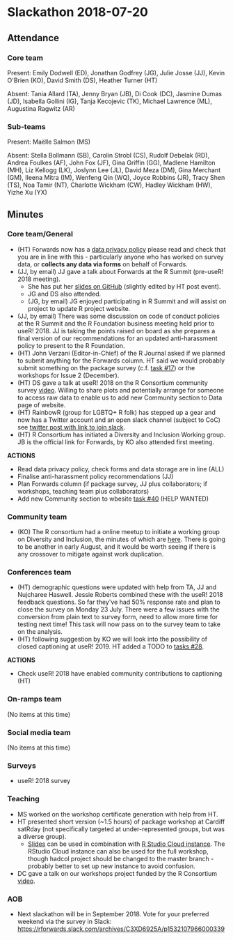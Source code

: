 # Slackathon 2018-07-20

## Attendance

### Core team

Present: Emily Dodwell (ED), Jonathan Godfrey (JG), Julie Josse (JJ), Kevin O'Brien (KO), David Smith (DS), Heather Turner (HT)

Absent: Tania Allard (TA), Jenny Bryan (JB), Di Cook (DC), Jasmine Dumas (JD), Isabella Gollini (IG), Tanja Kecojevic (TK), Michael Lawrence (ML), Augustina Ragwitz (AR)

### Sub-teams

Present: Maëlle Salmon (MS)

Absent: Stella Bollmann (SB), Carolin Strobl (CS), Rudolf Debelak (RD), Andrea Foulkes (AF), John Fox (JF), Gina Griffin (GG), Madlene Hamilton (MH), Liz Kellogg (LK), Joslynn Lee (JL), David Meza (DM), Gina Merchant (GM), Ileena Mitra (IM), Wenfeng Qin (WQ), Joyce Robbins (JR), Tracy Shen (TS), Noa Tamir (NT), Charlotte Wickham (CW), Hadley Wickham (HW), Yizhe Xu (YX)

## Minutes

### Core team/General
- (HT) Forwards now has a [data privacy policy](https://forwards.github.io/docs/privacy_policy/) please read and check that you are in line with this - particularly anyone who has worked on survey data, or **collects any data via forms** on behalf of Forwards.
- (JJ, by email) JJ gave a talk about Forwards at the R Summit (pre-useR! 2018 meeting). 
    - She has put her [slides on GitHub](https://github.com/forwards/presentations/blob/master/RSummit2018/RSummit2018.Rmd) (slightly edited by HT post event). 
    - JG and DS also attended. 
    - (JG, by email) JG  enjoyed participating in R Summit and will assist on project to update R project website.
- (JJ, by email) There was some discussion on code of conduct policies at the R Summit and the R Foundation business meeting held prior to useR! 2018. JJ is taking the points raised on board as she prepares a final version of our recommendations for an updated anti-harassment policy to present to the R Foundation.
- (HT) John Verzani (Editor-in-Chief) of the R Journal asked if we planned to submit anything for the Forwards column. HT said we would probably submit something on the package survey (c.f. [task #17](https://github.com/forwards/tasks/issues/17)) or the workshops for Issue 2 (December).
- (HT) DS gave a talk at useR! 2018 on the R Consortium community survey [video](https://www.youtube.com/watch?v=b_wOnvS1WcA). Willing to share plots and potentially arrange for someone to access raw data to enable us to add new Community section to Data page of website.
- (HT) RainbowR (group for LGBTQ+ R folk) has stepped up a gear and now has a Twitter account and an open slack channel (subject to CoC) see [twitter post with link to join slack](https://twitter.com/R_LGBTQ/status/1019396405838925824).
- (HT) R Consortium has initiated a Diversity and Inclusion Working group. JB is the official link for Forwards, by KO also attended first meeting.

**ACTIONS**
- Read data privacy policy, check forms and data storage are in line (ALL)
- Finalise anti-harassment policy recommendations (JJ)
- Plan Forwards column (if package survey, JJ plus collaborators; if workshops, teaching team plus collaborators)
- Add new Community section to wbesite [task #40](https://github.com/forwards/tasks/issues/40) (HELP WANTED)

### Community team
- (KO) The R consortium had a online meetup to initiate a working group on Diversity and Inclusion, the minutes of which are [here](https://github.com/RConsortium/RCDI-WG).  There is going to be another in early August, and it would be worth seeing if there is any crossover to mitigate against work duplication.

### Conferences team
- (HT) demographic questions were updated with help from TA, JJ and Nujcharee Haswell. Jessie Roberts combined these with the useR! 2018 feedback questions. So far they've had 50% response rate and plan to close the survey on Monday 23 July. There were a few issues with the conversion from plain text to survey form, need to allow more time for testing next time! This task will now pass on to the survey team to take on the analysis.
- (HT) following suggestion by KO we will look into the possibility of closed captioning at useR! 2019. HT added a TODO to [tasks #28](https://github.com/forwards/tasks/issues/28).

**ACTIONS**
- Check useR! 2018 have enabled community contributions to captioning (HT)

### On-ramps team
(No items at this time)

### Social media team
(No items at this time)

### Surveys
- useR! 2018 survey 

### Teaching
- MS worked on the workshop certificate generation with help from HT.
- HT presented short version (~1.5 hours) of package workshop at Cardiff satRday (not specifically targeted at under-represented groups, but was a diverse group).
    - [Slides](https://github.com/forwards/workshops/tree/master/Cardiff-satRday) can be used in combination with [R Studio Cloud instance](https://rstudio.cloud/project/38916). The RStudio Cloud instance can also be used for the full workshop, though hadcol project should be changed to the master branch - probably better to set up new instance to avoid confusion.
- DC gave a talk on our workshops project funded by the R Consortium [video](https://youtu.be/kt-gHaHKjZ8?t=394).

### AOB
- Next slackathon will be in September 2018.  Vote for your preferred weekend via the survey in Slack: https://rforwards.slack.com/archives/C3XD6925A/p1532107966000339
